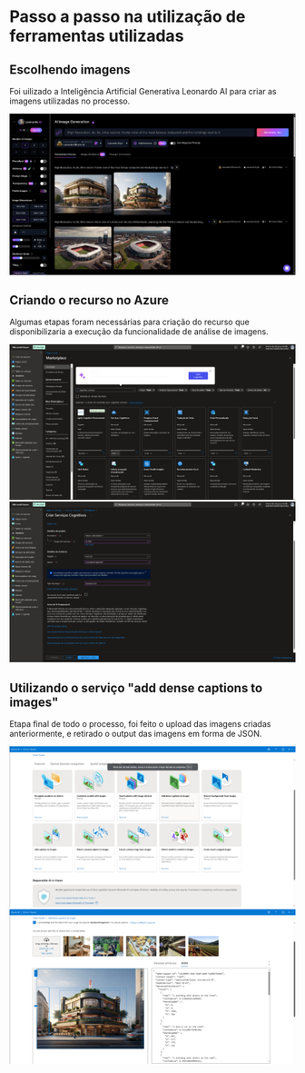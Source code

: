 # Passo a passo na utilização de ferramentas utilizadas

## Escolhendo imagens

Foi uilizado a Inteligência Artificial Generativa Leonardo AI para criar as imagens utilizadas no processo.


![Leonardo AI](assets/1.png)

## Criando o recurso no Azure

Algumas etapas foram necessárias para criação do recurso que disponibilizaria a execução da funcionalidade de análise de imagens.

![Escolher recurso](assets/2.png)
![Criar recurso](assets/3.png)

## Utilizando o serviço "add dense captions to images"

Etapa final de todo o processo, foi feito o upload das imagens criadas anteriormente, e retirado o output das imagens em forma de JSON.

![Escolher feature](assets/5.png)
![Utilização da feature](assets/6.png)